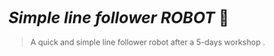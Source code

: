 # *Simple line follower ROBOT* :robot:	
> A quick and simple line follower robot after a 5-days workshop .
